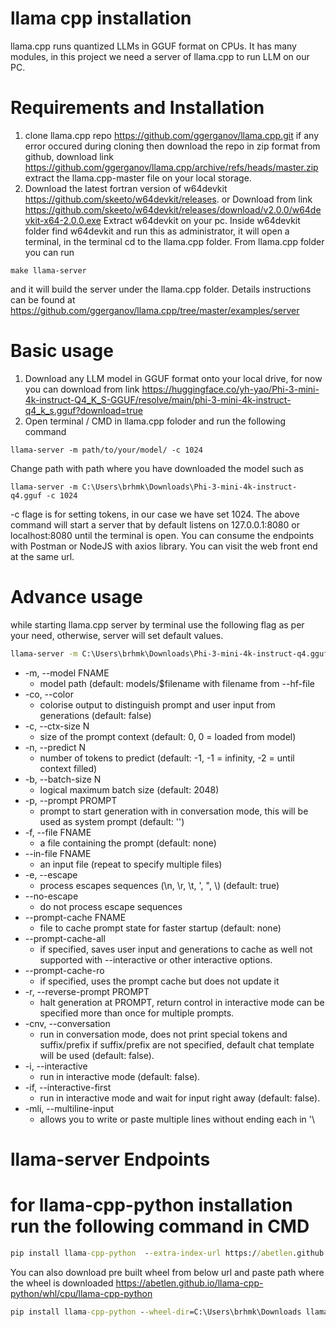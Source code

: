 # llama cpp installation

llama.cpp runs quantized LLMs in GGUF format on CPUs. It has many modules, in this project we need a server of llama.cpp to run LLM on our PC.

# Requirements and Installation

1. clone llama.cpp repo <https://github.com/ggerganov/llama.cpp.git>
if any error occured during cloning then download the repo in zip format from github, download link <https://github.com/ggerganov/llama.cpp/archive/refs/heads/master.zip> extract the llama.cpp-master file on your local storage.
2. Download the latest fortran version of w64devkit <https://github.com/skeeto/w64devkit/releases>. or Download from link <https://github.com/skeeto/w64devkit/releases/download/v2.0.0/w64devkit-x64-2.0.0.exe>
Extract w64devkit on your pc.
Inside w64devkit folder find w64devkit and run this as administrator, it will open a terminal, in the terminal cd to the llama.cpp folder.
From llama.cpp folder you can run

```
make llama-server
```

and it will build the server under the llama.cpp folder.
Details instructions can be found at <https://github.com/ggerganov/llama.cpp/tree/master/examples/server>

# Basic usage

1. Download any LLM model in GGUF format onto your local drive, for now you can download from link <https://huggingface.co/yh-yao/Phi-3-mini-4k-instruct-Q4_K_S-GGUF/resolve/main/phi-3-mini-4k-instruct-q4_k_s.gguf?download=true>
2. Open terminal / CMD in llama.cpp foloder and run the following command

```
llama-server -m path/to/your/model/ -c 1024 
```

Change path with path where you have downloaded the model such as

```
llama-server -m C:\Users\brhmk\Downloads\Phi-3-mini-4k-instruct-q4.gguf -c 1024 
```

-c flage is for setting tokens, in our case we have set 1024.
The above command will start a server that by default listens on 127.0.0.1:8080 or localhost:8080 until the terminal is open. You can consume the endpoints with Postman or NodeJS with axios library. You can visit the web front end at the same url.

# Advance usage

while starting llama.cpp server by terminal use the following flag as per your need, otherwise, server will set default values.

```cmd
llama-server -m C:\Users\brhmk\Downloads\Phi-3-mini-4k-instruct-q4.gguf -c 1024
```

- -m,    --model FNAME
  - model path (default: models/$filename with filename from --hf-file
- -co,   --color
  - colorise output to distinguish prompt and user input from generations (default: false)
- -c,    --ctx-size N
  - size of the prompt context (default: 0, 0 = loaded from model)
- -n,    --predict N
  - number of tokens to predict (default: -1, -1 = infinity, -2 = until context filled)
- -b,    --batch-size N
  - logical maximum batch size (default: 2048)
- -p,    --prompt PROMPT
  - prompt to start generation with in conversation mode, this will be used as system prompt (default: '')
- -f,    --file FNAME
  - a file containing the prompt (default: none)
- --in-file FNAME
  - an input file (repeat to specify multiple files)
- -e,    --escape
  - process escapes sequences (\n, \r, \t, \', \", \\) (default: true)
- --no-escape
  - do not process escape sequences
- --prompt-cache FNAME
  - file to cache prompt state for faster startup (default: none)
- --prompt-cache-all
  - if specified, saves user input and generations to cache as well not supported with --interactive or other interactive options.
- --prompt-cache-ro
  - if specified, uses the prompt cache but does not update it
- -r,    --reverse-prompt PROMPT  
  - halt generation at PROMPT, return control in interactive mode can be specified more than once for multiple prompts.
- -cnv,  --conversation
  - run in conversation mode, does not print special tokens and suffix/prefix if suffix/prefix are not specified, default chat template will be used (default: false).
- -i,    --interactive
  - run in interactive mode (default: false).
- -if,   --interactive-first
  - run in interactive mode and wait for input right away (default: false).
- -mli,  --multiline-input
  - allows you to write or paste multiple lines without ending each in '\

# llama-server Endpoints

##

# for llama-cpp-python installation run the following command in CMD

```cmd
pip install llama-cpp-python  --extra-index-url https://abetlen.github.io/llama-cpp-python/whl/cpu
```

You can also download pre built wheel from below url and paste path where the wheel is downloaded
<https://abetlen.github.io/llama-cpp-python/whl/cpu/llama-cpp-python>

```cmd
pip install llama-cpp-python --wheel-dir=C:\Users\brhmk\Downloads llama_cpp_python-0.2.89-cp312-cp312-win_amd64
```
